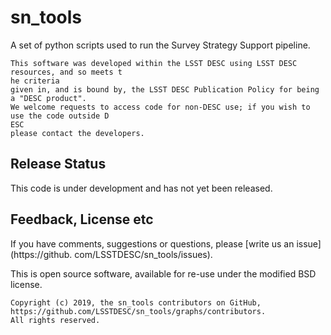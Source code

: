 # sn_tools

A set of python scripts used to run the Survey Strategy Support pipeline.

```
This software was developed within the LSST DESC using LSST DESC resources, and so meets t
he criteria 
given in, and is bound by, the LSST DESC Publication Policy for being a "DESC product". 
We welcome requests to access code for non-DESC use; if you wish to use the code outside D
ESC 
please contact the developers.

```
## Release Status

This code is under development and has not yet been released.



## Feedback, License etc

If you have comments, suggestions or questions, please [write us an issue](https://github.
com/LSSTDESC/sn_tools/issues).

This is open source software, available for re-use under the modified BSD license.

```
Copyright (c) 2019, the sn_tools contributors on GitHub, https://github.com/LSSTDESC/sn_tools/graphs/contributors.
All rights reserved.
```


